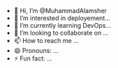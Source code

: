 - 👋 Hi, I’m @MuhammadAlamsher
- 👀 I’m interested in deployement...
- 🌱 I’m currently learning DevOps...
- 💞️ I’m looking to collaborate on ...
- 📫 How to reach me ...
- 😄 Pronouns: ...
- ⚡ Fun fact: ...

<!---
MuhammadAlamsher/MuhammadAlamsher is a ✨ special ✨ repository because its `README.md` (this file) appears on your GitHub profile.
You can click the Preview link to take a look at your changes.
--->
